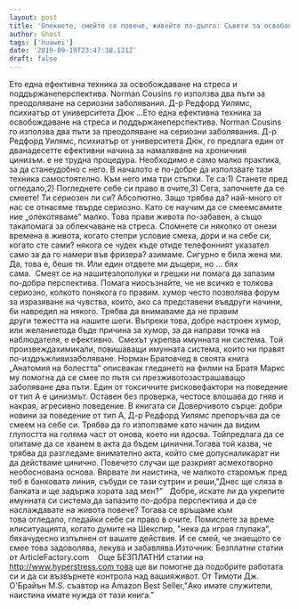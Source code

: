 ```yaml
---
layout: post
title: 'Олекнете, смейте се повече, живейте по-дълго: Съвети за освобождаване на стреса'
author: Ghost
tags: ['huawei']
date: '2019-09-19T23:47:38.121Z'
draft: false
---
```


Ето една ефективна техника за освобождаване на стреса и поддържанеперспектива. Norman Cousins ​​го използва два пъти за преодоляване на сериозни заболявания. Д-р Редфорд Уилямс, психиатър от университета Дюк ...Ето една ефективна техника за освобождаване на стреса и поддържанеперспектива. Norman Cousins ​​го използва два пъти за преодоляване на сериозни заболявания. Д-р Редфорд Уилямс, психиатър от университета Дюк, го предлага един от дванадесетте ефективни начина за намаляване на хроничния цинизъм. е не трудна процедура. Необходимо е само малко практика, за да станеудобно с него. В началото е по-добре да използвате тази техника самостоятелно. Към него има три стъпки. Те са:1) Станете пред огледало,2) Погледнете себе си право в очите,3) Сега, започнете да се смеете! Ти сериозен ли си? Абсолютно. Защо трябва да? най-много от нас се отнасяме твърде сериозно. Като се научим да се смеемсамите ние „олекотяваме“ малко. Това прави живота по-забавен, а също такапомага за облекчаване на стреса. Спомнете си няколко от онези времена в живота, когато степри условие смеха, дори и на себе си, когато сте сами? някога се чудех къде отиде телефонният указател само за да го намери във фризера? азимаме. Сигурно е била жена ми. Да, това е, беше тя. Или един отдвете ми дъщери, но ... бях сама.  Смеят се на нашитезлополуки и грешки ни помага да запазим по-добра перспектива. Помага ниосъзнайте, че не всичко е толкова сериозно, колкото понякога го правим. хумор често позволява форум за изразяване на чувства, които, ако са представени въвдруги начини, би навредил на някого. Трябва да внимаваме да не правим други тежестта на нашите шеги. Въпреки това, добре настроен хумор, или желаниетода бъде причина за хумор, за да направи точка на наблюдателя, е ефективно.  Смехът укрепва имунната ни система. Той произвеждахимикали, повишаващи имунната система, които ни правят по-издръжливизаболяване. Норман Братовчед в своята книга „Анатомия на болестта“ описвакак гледането на филми на Братя Маркс му помогна да се смее по пътя си презживотозастрашаващо заболяване два пъти. Един от токсичните рисковефактори на поведение от тип А е цинизмът. Оставен без проверка, честосе влошава до гняв и накрая, агресивно поведение. В книгата си Доверчивото сърце: добри новини за поведение от тип А, Д-р Редфорд Уилямс препоръчва да се смеем на себе си. Трябва да го използваме като начин да видим глупостта на голяма част от онова, което ни ядосва. Тойпредлага да се опитаме да се хванем в акта да бъдем цинични.Тогава той казва, че трябва да разгледаме внимателно акта, който сме допусналикарат ни да действаме цинично. Повечето случаи ще разкрият асмехотворно необоснована основа. Вярвате ли наистина, че малкото старомъж пред теб в банковата линия, събуди се тази сутрин и реши,"Днес ще сляза в банката и ще задържа хората зад мен?"   Добре, искате ли да укрепите имунната си система,да запазите по-добра перспектива и да се наслаждавате на живота повече? Тогава се връщаме към това огледало, гледайки себе си право в очите. Помислете за време илиситуацията, когато думите на Шекспир, "нека да играя глупака", бяхачудесно изпълнен от вашите действия. И се смей, че знаещото се смее това задоволява, лекува и забавлява.Източник: Безплатни статии от ArticleFactory.com    Още БЕЗПЛАТНИ статии на http://www.hyperstress.com това ще ви помогне да подобрите работата си и да си възвърнете контрола над вашияживот. От Тимоти Дж. О'Брайън M.S. съавтор на Amazon Best Seller,"Ако имате служители, наистина имате нужда от тази книга."
